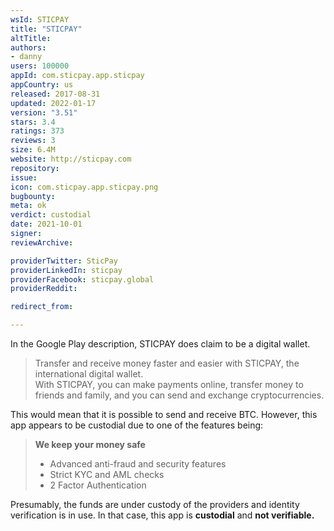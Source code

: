 ```yaml
---
wsId: STICPAY
title: "STICPAY"
altTitle: 
authors:
- danny
users: 100000
appId: com.sticpay.app.sticpay
appCountry: us
released: 2017-08-31
updated: 2022-01-17
version: "3.51"
stars: 3.4
ratings: 373
reviews: 3
size: 6.4M
website: http://sticpay.com
repository: 
issue: 
icon: com.sticpay.app.sticpay.png
bugbounty: 
meta: ok
verdict: custodial
date: 2021-10-01
signer: 
reviewArchive:

providerTwitter: SticPay
providerLinkedIn: sticpay
providerFacebook: sticpay.global
providerReddit: 

redirect_from:

---
```


In the Google Play description, STICPAY does claim to be a digital wallet.

> Transfer and receive money faster and easier with STICPAY, the international digital wallet. <br>
With STICPAY, you can make payments online, transfer money to friends and family, and you can send and exchange cryptocurrencies.

This would mean that it is possible to send and receive BTC. However, this app appears to be custodial due to one of the features being:

> **We keep your money safe**<br>
>   - Advanced anti-fraud and security features
>   - Strict KYC and AML checks
>   - 2 Factor Authentication

Presumably, the funds are under custody of the providers and identity verification is in use. In that case, this app is **custodial** and **not verifiable.**

